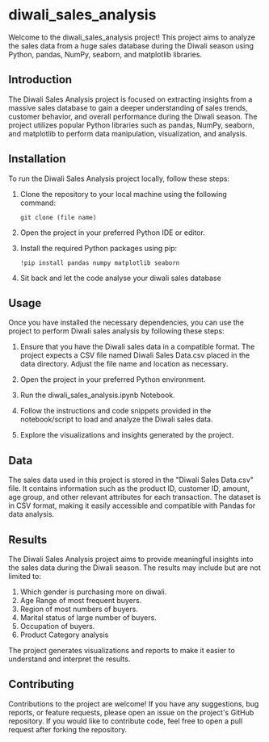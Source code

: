 # diwali_sales_analysis
Welcome to the diwali_sales_analysis project! This project aims to analyze the sales data from a huge sales database during the Diwali season using Python, pandas, NumPy, seaborn, and matplotlib libraries.

## Introduction
The Diwali Sales Analysis project is focused on extracting insights from a massive sales database to gain a deeper understanding of sales trends, customer behavior, and overall performance during the Diwali season. The project utilizes popular Python libraries such as pandas, NumPy, seaborn, and matplotlib to perform data manipulation, visualization, and analysis.

## Installation
To run the Diwali Sales Analysis project locally, follow these steps:

1. Clone the repository to your local machine using the following command:
   
   ```git clone (file name)```

2. Open the project in your preferred Python IDE or editor.
3. Install the required Python packages using pip:

   ```!pip install pandas numpy matplotlib seaborn```
5. Sit back and let the code analyse your diwali sales database

## Usage
Once you have installed the necessary dependencies, you can use the project to perform Diwali sales analysis by following these steps:

1. Ensure that you have the Diwali sales data in a compatible format. The project expects a CSV file named Diwali Sales Data.csv placed in the data directory. Adjust the file name and location as necessary.

2. Open the project in your preferred Python environment.

3. Run the diwali_sales_analysis.ipynb Notebook.

4. Follow the instructions and code snippets provided in the notebook/script to load and analyze the Diwali sales data.

5. Explore the visualizations and insights generated by the project.
 
## Data
The sales data used in this project is stored in the "Diwali Sales Data.csv" file. It contains information such as the product ID, customer ID, amount, age group, and other relevant attributes for each transaction. The dataset is in CSV format, making it easily accessible and compatible with Pandas for data analysis.

## Results
The Diwali Sales Analysis project aims to provide meaningful insights into the sales data during the Diwali season. The results may include but are not limited to:

1. Which gender is purchasing more on diwali.
2. Age Range of most frequent buyers.
3. Region of most numbers of buyers. 
4. Marital status of large number of buyers.
5. Occupation of buyers.
6. Product Category analysis 
   
The project generates visualizations and reports to make it easier to understand and interpret the results.

## Contributing
Contributions to the project are welcome! If you have any suggestions, bug reports, or feature requests, please open an issue on the project's GitHub repository. If you would like to contribute code, feel free to open a pull request after forking the repository.
